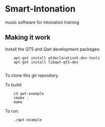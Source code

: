 # Smart-Intonation
music software for intonation training

## Making it work

Install the QT5 and Qwt development packages:

```
    apt-get install qtdeclarative5-dev-tools
    apt-get install libqwt-qt5-dev
    
```

To clone this git repository.

To build:

```
    cd qwt-example
    cmake .
    make
```

To run:

```
    ./qwt-example
```